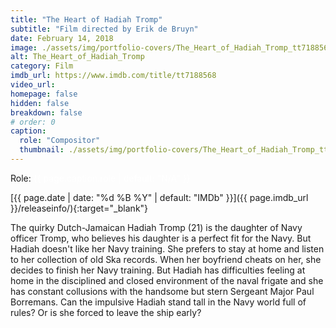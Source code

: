 ```yaml
---
title: "The Heart of Hadiah Tromp"
subtitle: "Film directed by Erik de Bruyn"
date: February 14, 2018
image: ./assets/img/portfolio-covers/The_Heart_of_Hadiah_Tromp_tt7188568.webp
alt: The_Heart_of_Hadiah_Tromp
category: Film
imdb_url: https://www.imdb.com/title/tt7188568
video_url: 
homepage: false
hidden: false
breakdown: false
# order: 0
caption:
  role: "Compositor"
  thumbnail: ./assets/img/portfolio-covers/The_Heart_of_Hadiah_Tromp_tt7188568.webp
---
```

Role: <span style="color:white">{{ page.caption.role | default: "N/A" }}</span>

[{{ page.date | date: "%d %B %Y" | default: "IMDb" }}]({{ page.imdb_url }}/releaseinfo/){:target="_blank"}

The quirky Dutch-Jamaican Hadiah Tromp (21) is the daughter of Navy officer Tromp, who believes his daughter is a perfect fit for the Navy. But Hadiah doesn't like her Navy training. She prefers to stay at home and listen to her collection of old Ska records. When her boyfriend cheats on her, she decides to finish her Navy training. But Hadiah has difficulties feeling at home in the disciplined and closed environment of the naval frigate and she has constant collusions with the handsome but stern Sergeant Major Paul Borremans. Can the impulsive Hadiah stand tall in the Navy world full of rules? Or is she forced to leave the ship early?
